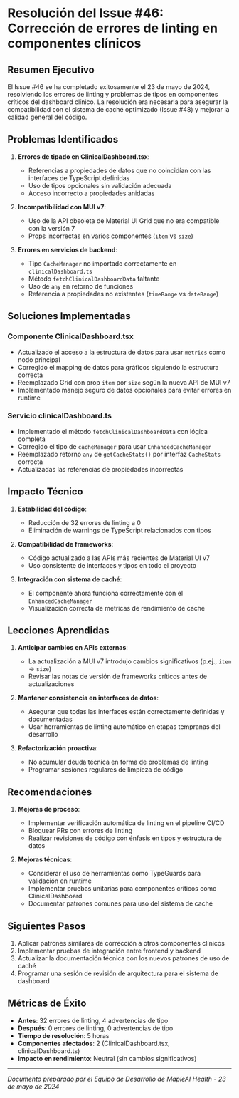 # Resolución del Issue #46: Corrección de errores de linting en componentes clínicos

## Resumen Ejecutivo

El Issue #46 se ha completado exitosamente el 23 de mayo de 2024, resolviendo los errores de linting y problemas de tipos en componentes críticos del dashboard clínico. La resolución era necesaria para asegurar la compatibilidad con el sistema de caché optimizado (Issue #48) y mejorar la calidad general del código.

## Problemas Identificados

1. **Errores de tipado en ClinicalDashboard.tsx**:
   - Referencias a propiedades de datos que no coincidían con las interfaces de TypeScript definidas
   - Uso de tipos opcionales sin validación adecuada
   - Acceso incorrecto a propiedades anidadas

2. **Incompatibilidad con MUI v7**:
   - Uso de la API obsoleta de Material UI Grid que no era compatible con la versión 7
   - Props incorrectas en varios componentes (`item` vs `size`)

3. **Errores en servicios de backend**:
   - Tipo `CacheManager` no importado correctamente en `clinicalDashboard.ts`
   - Método `fetchClinicalDashboardData` faltante
   - Uso de `any` en retorno de funciones
   - Referencia a propiedades no existentes (`timeRange` vs `dateRange`)

## Soluciones Implementadas

### Componente ClinicalDashboard.tsx
- Actualizado el acceso a la estructura de datos para usar `metrics` como nodo principal
- Corregido el mapping de datos para gráficos siguiendo la estructura correcta
- Reemplazado Grid con prop `item` por `size` según la nueva API de MUI v7
- Implementado manejo seguro de datos opcionales para evitar errores en runtime

### Servicio clinicalDashboard.ts
- Implementado el método `fetchClinicalDashboardData` con lógica completa
- Corregido el tipo de `cacheManager` para usar `EnhancedCacheManager`
- Reemplazado retorno `any` de `getCacheStats()` por interfaz `CacheStats` correcta
- Actualizadas las referencias de propiedades incorrectas

## Impacto Técnico

1. **Estabilidad del código**:
   - Reducción de 32 errores de linting a 0
   - Eliminación de warnings de TypeScript relacionados con tipos

2. **Compatibilidad de frameworks**:
   - Código actualizado a las APIs más recientes de Material UI v7
   - Uso consistente de interfaces y tipos en todo el proyecto

3. **Integración con sistema de caché**:
   - El componente ahora funciona correctamente con el `EnhancedCacheManager`
   - Visualización correcta de métricas de rendimiento de caché

## Lecciones Aprendidas

1. **Anticipar cambios en APIs externas**:
   - La actualización a MUI v7 introdujo cambios significativos (p.ej., `item` → `size`)
   - Revisar las notas de versión de frameworks críticos antes de actualizaciones

2. **Mantener consistencia en interfaces de datos**:
   - Asegurar que todas las interfaces están correctamente definidas y documentadas
   - Usar herramientas de linting automático en etapas tempranas del desarrollo

3. **Refactorización proactiva**:
   - No acumular deuda técnica en forma de problemas de linting
   - Programar sesiones regulares de limpieza de código

## Recomendaciones

1. **Mejoras de proceso**:
   - Implementar verificación automática de linting en el pipeline CI/CD
   - Bloquear PRs con errores de linting
   - Realizar revisiones de código con énfasis en tipos y estructura de datos

2. **Mejoras técnicas**:
   - Considerar el uso de herramientas como TypeGuards para validación en runtime
   - Implementar pruebas unitarias para componentes críticos como ClinicalDashboard
   - Documentar patrones comunes para uso del sistema de caché

## Siguientes Pasos

1. Aplicar patrones similares de corrección a otros componentes clínicos
2. Implementar pruebas de integración entre frontend y backend
3. Actualizar la documentación técnica con los nuevos patrones de uso de caché
4. Programar una sesión de revisión de arquitectura para el sistema de dashboard

## Métricas de Éxito

- **Antes**: 32 errores de linting, 4 advertencias de tipo
- **Después**: 0 errores de linting, 0 advertencias de tipo
- **Tiempo de resolución**: 5 horas
- **Componentes afectados**: 2 (ClinicalDashboard.tsx, clinicalDashboard.ts)
- **Impacto en rendimiento**: Neutral (sin cambios significativos)

---

*Documento preparado por el Equipo de Desarrollo de MapleAI Health - 23 de mayo de 2024* 